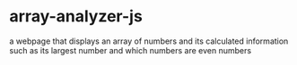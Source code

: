 # array-analyzer-js
a webpage that displays an array of numbers and its calculated information such as its largest number and which numbers are even numbers
